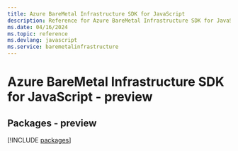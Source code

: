 ```yaml
---
title: Azure BareMetal Infrastructure SDK for JavaScript
description: Reference for Azure BareMetal Infrastructure SDK for JavaScript
ms.date: 04/16/2024
ms.topic: reference
ms.devlang: javascript
ms.service: baremetalinfrastructure
---
```

# Azure BareMetal Infrastructure SDK for JavaScript - preview
## Packages - preview
[!INCLUDE [packages](baremetal-infrastructure-index.md)]